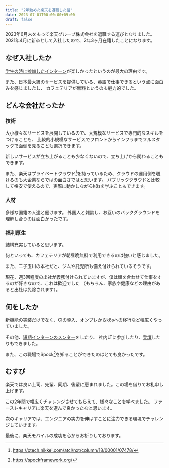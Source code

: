 ```yaml
---
title: "2年勤めた楽天を退職した話"
date: 2023-07-01T00:00:00+09:00
draft: false
---
```


2023年6月末をもって楽天グループ株式会社を退職する運びとなりました。
2021年4月に新卒として入社したので、2年3ヶ月在籍したことになります。

## なぜ入社したか

[学生の時に参加したインターン](/blog/rakuten/)が楽しかったというのが最大の理由です。

また、日本最大級のサービスを提供している、英語で仕事できるという点に面白みを感じましたし、
カフェテリアが無料というのも魅力的でした。

## どんな会社だったか

### 技術

大小様々なサービスを展開しているので、大規模なサービスで専門的なスキルをつけることも、
比較的小規模なサービスでフロントからインフラまでフルスタックで面倒を見ることも選択できます。

新しいサービスが立ち上がることも少なくないので、立ち上げから関わることもできます。

また、楽天はプライベートクラウド[^1]を持っているため、クラウドの運用側を覗けるのも大企業ならではの面白さではと思います。
パブリッククラウドと比較して格安で使えるので、実際に動かしながらk8sを学ぶこともできます。

### 人材

多様な国籍の人達と働けます。
外国人と雑談し、お互いのバックグラウンドを理解し合うのは面白かったです。

### 福利厚生

結構充実していると思います。

何といっても、カフェテリアが朝昼晩無料で利用できるのは強いと感じました。

また、二子玉川の本社だと、ジムや託児所も備え付けられているそうです。

現在、週3回程度の出社が義務付けられていますが、僕は顔を合わせて仕事をするのが好きなので、これは歓迎でした
（もちろん、家族や健康などの理由があると出社は免除されます）。

## 何をしたか

新機能の実装だけでなく、CIの導入、オンプレからk8sへの移行など幅広くやっていました。

その他、[短期インターンのメンター](https://commerce-engineer.rakuten.careers/entry/workstyle/0025)をしたり、
社内LTに参加したり、[登壇](/blog/jjug_ccc_2023_spring/)したりもできました。

また、この職場でSpock[^2]を知ることができたのはとても良かったです。

## むすび

楽天では良い上司、先輩、同期、後輩に恵まれました。この場を借りてお礼申し上げます。

この2年間で幅広くチャレンジさせてもらえて、様々なことを学べました。
ファーストキャリアに楽天を選んで良かったなと思います。

次のキャリアでは、エンジニアの実力を伸ばすことに注力できる環境でチャレンジしていきます。

最後に、楽天モバイルの成功を心からお祈りしております。

[^1]: https://xtech.nikkei.com/atcl/nxt/column/18/00001/07478/
[^2]: https://spockframework.org/
